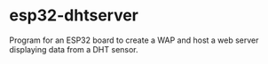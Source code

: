 # esp32-dhtserver
Program for an ESP32 board to create a WAP and host a web server displaying data from a DHT sensor.
